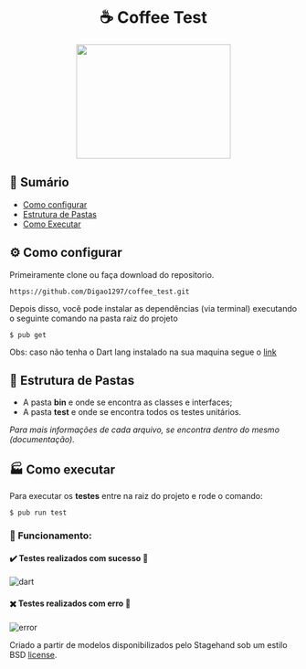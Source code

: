 <h1 align="center">
 &#9749; Coffee Test 
</h1>

<p align="center">
<img src="https://dwglogo.com/wp-content/uploads/2018/03/Dart_logo.png" height="200" width="270">
</p>

## :bookmark_tabs: Sumário

- [Como configurar](#gear-como-configurar)
- [Estrutura de Pastas](#open_file_folder-estrutura-de-pastas)
- [Como Executar](#factory-como-executar)

## :gear: Como configurar

Primeiramente clone ou faça download do repositorio.

```
https://github.com/Digao1297/coffee_test.git
```

Depois disso, você pode instalar as dependências (via terminal) executando o seguinte comando na pasta raiz do projeto

```
$ pub get
```

Obs: caso não tenha o Dart lang instalado na sua maquina segue o [link](https://dart.dev/get-dart)

## :open_file_folder: Estrutura de Pastas

- A pasta **bin** e onde se encontra as classes e interfaces;
- A pasta **test** e onde se encontra todos os testes unitários.

_Para mais informações de cada arquivo, se encontra dentro do mesmo (documentação)._

## :factory: Como executar

Para executar os **testes** entre na raiz do projeto e rode o comando:

```
$ pub run test
```

### :hammer: Funcionamento:

#### :heavy_check_mark: Testes realizados com sucesso :tada:

![dart](https://user-images.githubusercontent.com/30250307/83566499-7af4e000-a4f6-11ea-9b48-45ecfa1d08c7.gif)

#### :heavy_multiplication_x: Testes realizados com erro :triumph:

![error](https://user-images.githubusercontent.com/30250307/83567037-551c0b00-a4f7-11ea-8e2f-29fb26f9e68f.gif)

Criado a partir de modelos disponibilizados pelo Stagehand sob um estilo BSD
[license](https://github.com/dart-lang/stagehand/blob/master/LICENSE).
